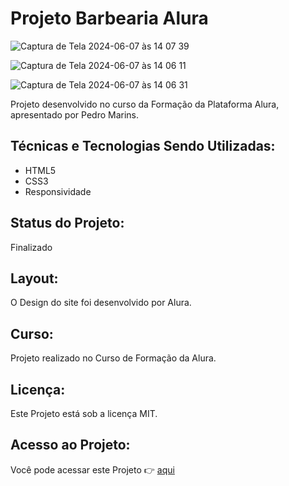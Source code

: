 # Projeto Barbearia Alura

![Captura de Tela 2024-06-07 às 14 07 39](https://github.com/paulateshima/barbearia-alura/assets/170154538/eb2ee517-7a5f-42fb-b7dd-de1e26d91c50)

![Captura de Tela 2024-06-07 às 14 06 11](https://github.com/paulateshima/barbearia-alura/assets/170154538/45f8c21d-31d1-47ed-8aab-152c682045ad)

![Captura de Tela 2024-06-07 às 14 06 31](https://github.com/paulateshima/barbearia-alura/assets/170154538/63fa1266-a831-4098-a194-e94764daae7b)

Projeto desenvolvido no curso da Formação da Plataforma Alura, apresentado por Pedro Marins.

## Técnicas e Tecnologias Sendo Utilizadas:

* HTML5
* CSS3
* Responsividade

## Status do Projeto:

Finalizado

## Layout:

O Design do site foi desenvolvido por Alura.

## Curso:

Projeto realizado no Curso de Formação da Alura.

## Licença:

Este Projeto está sob a licença MIT.

## Acesso ao Projeto:

Você pode acessar este Projeto 👉 [aqui](https://alurinha-93xv.vercel.app/)
